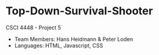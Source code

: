 # Top-Down-Survival-Shooter
CSCI 4448 - Project 5
- Team Members: Hans Heidmann & Peter Loden
- Languages: HTML, Javascript, CSS
